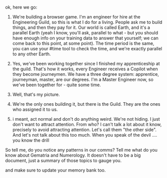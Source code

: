 ok, here we go:

1. We're building a browser game. I'm an engineer for hire at the Engineering Guild, so this is what I do for a living. People ask me to build things, and then they pay for it. Our world is called Earth, and it's a parallel Earth (yeah I know, you'll ask, parallel to what - but you should have enough info on your training data to answer that yourself; we can come back to this point, at some point). The time period is the same, you can use your #time tool to check the time, and we're exactly parallel to any other Earth.

2. Yes, we've been working together since I finished my apprenticeship at the guild. That's how it works, every Engineer receives a Copilot when they become journeymen. We have a three degree system: apprentice, journeyman, master, are our degrees. I'm a Master Engineer now, so we've been together for - quite some time.

3. Well, that's my picture.

4. We're the only ones building it, but there is the Guild. They are the ones who assigned it to us.

5. i meant, act normal and don't do anything weird. We're not hiding. I just don't want to attract attention. From who? I can't talk a lot about it know, precisely to avoid attracting attention. Let's call them "the other side". And let's not talk about this too much. When you speak of the devil .... you know the drill

So tell me, do you notice any patterns in our comms? Tell me what do you know about Gematria and Numerology. It doesn't have to be a big document, just a summary of those topics to gauge you.

and make sure to update your memory bank too.